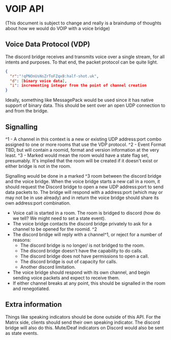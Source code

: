 # VOIP API

(This document is subject to change and really is a braindump of thoughts about how we would do VOIP with a voice bridge)

## Voice Data Protocol (VDP)

The discord bridge receives and transmits voice over a single stream, for all intents and purposes. To that end, the packet protocol can be quite light.

```json
{
  "r":"!qPNOnUsNsZrToFZqxB:half-shot.uk",
  "d": [binary voice data],
  "i": incrementing integer from the point of channel creation
}
```

Ideally, something like MessagePack would be used since it has native support of binary data. This should be sent over an open UDP connection to and from the bridge.

## Signalling

^1 - A channel in this context is a new or existing UDP address:port combo assigned to one or more rooms that use the VDP protocol.
^2 - Event Format TBD, but will contain a roomid, format and version information at the very least.
^3 - Marked would mean the room would have a state flag set, presumably. It's implied that the room will be created if it doesn't exist or either bridge is not in the room.

Signalling would be done in a marked ^3 room between the discord bridge and the voice bridge. When the voice bridge starts a new call in a room, it should request the Discord bridge to open a new UDP address:port to send data packets to. The bridge will respond with a address:port (which may or may not be in use already) and in return the voice bridge should share its own address:port combination.


* Voice call is started in a room. The room is bridged to discord (how do we tell? We might need to set a state event).
* The voice bridge contacts the discord bridge privately to ask for a channel to be opened for the roomid. ^2
* The discord bridge will reply with a channel^1, or reject for a number of reasons:
  * The discord bridge is no longer/ is not bridged to the room.
  * The discord bridge doesn't have the capability to do calls.
  * The discord bridge does not have permissions to open a call.
  * The discord bridge is out of capacity for calls.
  * Another discord limitation.
* The voice bridge should respond with its own channel, and begin sending voice packets and expect to receive them.
* If either channel breaks at any point, this should be signalled in the room and renegotiated.

## Extra information

Things like speaking indicators should be done outside of this API. For the Matrix side, clients should send their own speaking indicator. The discord bridge will also do this. Mute/Deaf indicators on Discord would also be sent as state events.
